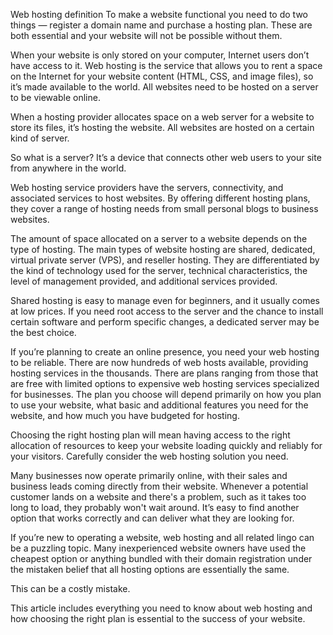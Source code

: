 Web hosting definition
To make a website functional you need to do two things — register a domain name and purchase a hosting plan. These are both essential and your website will not be possible without them.

When your website is only stored on your computer, Internet users don’t have access to it. Web hosting is the service that allows you to rent a space on the Internet for your website content (HTML, CSS, and image files), so it’s made available to the world. All websites need to be hosted on a server to be viewable online.

When a hosting provider allocates space on a web server for a website to store its files, it’s hosting the website. All websites are hosted on a certain kind of server.

So what is a server? It’s a device that connects other web users to your site from anywhere in the world. 

Web hosting service providers have the servers, connectivity, and associated services to host websites. By offering different hosting plans, they cover a range of hosting needs from small personal blogs to business websites.

The amount of space allocated on a server to a website depends on the type of hosting. The main types of website hosting are shared, dedicated, virtual private server (VPS), and reseller hosting. They are differentiated by the kind of technology used for the server, technical characteristics, the level of management provided, and additional services provided. 

Shared hosting is easy to manage even for beginners, and it usually comes at low prices. If you need root access to the server and the chance to install certain software and perform specific changes, a dedicated server may be the best choice.

If you’re planning to create an online presence, you need your web hosting to be reliable. There are now hundreds of web hosts available, providing hosting services in the thousands. There are plans ranging from those that are free with limited options to expensive web hosting services specialized for businesses. The plan you choose will depend primarily on how you plan to use your website, what basic and additional features you need for the website, and how much you have budgeted for hosting.

Choosing the right hosting plan will mean having access to the right allocation of resources to keep your website loading quickly and reliably for your visitors. Carefully consider the web hosting solution you need. 

Many businesses now operate primarily online, with their sales and business leads coming directly from their website. Whenever a potential customer lands on a website and there's a problem, such as it takes too long to load, they probably won't wait around. It’s easy to find another option that works correctly and can deliver what they are looking for.

If you’re new to operating a website, web hosting and all related lingo can be a puzzling topic. Many inexperienced website owners have used the cheapest option or anything bundled with their domain registration under the mistaken belief that all hosting options are essentially the same.

This can be a costly mistake.

This article includes everything you need to know about web hosting and how choosing the right plan is essential to the success of your website.
